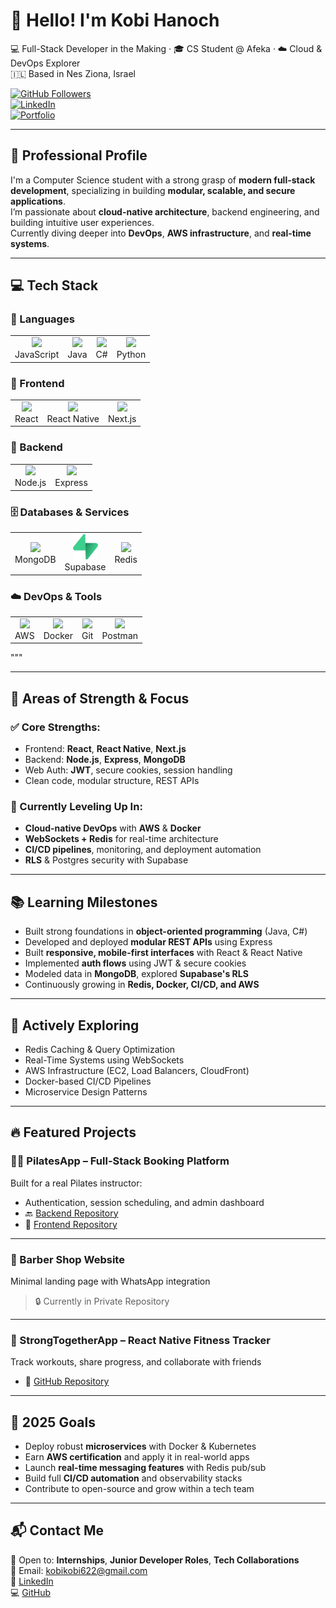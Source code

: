 # 👋 Hello! I'm **Kobi Hanoch**

💻 Full-Stack Developer in the Making · 🎓 CS Student @ Afeka · ☁️ Cloud & DevOps Explorer  
🇮🇱 Based in Nes Ziona, Israel

[![GitHub Followers](https://img.shields.io/github/followers/kobihanoch?label=Followers&style=social)](https://github.com/kobihanoch)  
[![LinkedIn](https://img.shields.io/badge/LinkedIn-Connect-blue?logo=linkedin)](https://www.linkedin.com/in/kobi-hanoch-297522353/)  
[![Portfolio](https://img.shields.io/badge/GitHub-Portfolio-black?logo=github)](https://github.com/kobihanoch)

---

## 🚀 Professional Profile

I'm a Computer Science student with a strong grasp of **modern full-stack development**, specializing in building **modular, scalable, and secure applications**.  
I’m passionate about **cloud-native architecture**, backend engineering, and building intuitive user experiences.  
Currently diving deeper into **DevOps**, **AWS infrastructure**, and **real-time systems**.

---

## 💻 Tech Stack

### 🧠 Languages
<table align="center">
  <tr>
    <td align="center">
      <img src="https://cdn.jsdelivr.net/gh/devicons/devicon/icons/javascript/javascript-original.svg" width="40"/><br/>
      JavaScript
    </td>
    <td align="center">
      <img src="https://cdn.jsdelivr.net/gh/devicons/devicon/icons/java/java-original.svg" width="40"/><br/>
      Java
    </td>
    <td align="center">
      <img src="https://cdn.jsdelivr.net/gh/devicons/devicon/icons/csharp/csharp-original.svg" width="40"/><br/>
      C#
    </td>
    <td align="center">
      <img src="https://cdn.jsdelivr.net/gh/devicons/devicon/icons/python/python-original.svg" width="40"/><br/>
      Python
    </td>
  </tr>
</table>

### 🎨 Frontend
<table align="center">
  <tr>
    <td align="center">
      <img src="https://cdn.jsdelivr.net/gh/devicons/devicon/icons/react/react-original.svg" width="40"/><br/>
      React
    </td>
    <td align="center">
      <img src="https://cdn.jsdelivr.net/gh/devicons/devicon/icons/react/react-original.svg" width="40"/><br/>
      React Native
    </td>
    <td align="center">
      <img src="https://cdn.jsdelivr.net/gh/devicons/devicon/icons/nextjs/nextjs-original.svg" width="40"/><br/>
      Next.js
    </td>
  </tr>
</table>

### 🔧 Backend
<table align="center">
  <tr>
    <td align="center">
      <img src="https://cdn.jsdelivr.net/gh/devicons/devicon/icons/nodejs/nodejs-original.svg" width="40"/><br/>
      Node.js
    </td>
    <td align="center">
      <img src="https://cdn.jsdelivr.net/gh/devicons/devicon/icons/express/express-original.svg" width="40"/><br/>
      Express
    </td>
  </tr>
</table>

### 🗄️ Databases & Services
<table align="center">
  <tr>
    <td align="center">
      <img src="https://cdn.jsdelivr.net/gh/devicons/devicon/icons/mongodb/mongodb-original.svg" width="40"/><br/>
      MongoDB
    </td>
    <td align="center">
      <img src="https://raw.githubusercontent.com/supabase/supabase/master/packages/common/assets/images/supabase-logo-icon.svg" width="40"/><br/>
      Supabase
    </td>
    <td align="center">
      <img src="https://cdn.jsdelivr.net/gh/devicons/devicon/icons/redis/redis-original.svg" width="40"/><br/>
      Redis
    </td>
  </tr>
</table>

### ☁️ DevOps & Tools
<table align="center">
  <tr>
    <td align="center">
      <img src="https://cdn.jsdelivr.net/npm/simple-icons@v9/icons/amazonaws.svg" width="40"/><br/>
      AWS
    </td>
    <td align="center">
      <img src="https://cdn.jsdelivr.net/gh/devicons/devicon/icons/docker/docker-original.svg" width="40"/><br/>
      Docker
    </td>
    <td align="center">
      <img src="https://cdn.jsdelivr.net/gh/devicons/devicon/icons/git/git-original.svg" width="40"/><br/>
      Git
    </td>
    <td align="center">
      <img src="https://cdn.jsdelivr.net/gh/devicons/devicon/icons/postman/postman-original.svg" width="40"/><br/>
      Postman
    </td>
  </tr>
</table>
"""

---

## 🧭 Areas of Strength & Focus

### ✅ Core Strengths:
- Frontend: **React**, **React Native**, **Next.js**
- Backend: **Node.js**, **Express**, **MongoDB**
- Web Auth: **JWT**, secure cookies, session handling
- Clean code, modular structure, REST APIs

### 🚀 Currently Leveling Up In:
- **Cloud-native DevOps** with **AWS** & **Docker**
- **WebSockets + Redis** for real-time architecture
- **CI/CD pipelines**, monitoring, and deployment automation
- **RLS** & Postgres security with Supabase

---

## 📚 Learning Milestones

- Built strong foundations in **object-oriented programming** (Java, C#)
- Developed and deployed **modular REST APIs** using Express
- Built **responsive, mobile-first interfaces** with React & React Native
- Implemented **auth flows** using JWT & secure cookies
- Modeled data in **MongoDB**, explored **Supabase's RLS**
- Continuously growing in **Redis, Docker, CI/CD, and AWS**

---

## 🧪 Actively Exploring

- Redis Caching & Query Optimization  
- Real-Time Systems using WebSockets  
- AWS Infrastructure (EC2, Load Balancers, CloudFront)  
- Docker-based CI/CD Pipelines  
- Microservice Design Patterns

---

## 🔥 Featured Projects

### 🧘‍♀️ PilatesApp – Full-Stack Booking Platform  
Built for a real Pilates instructor:  
- Authentication, session scheduling, and admin dashboard  
- 🔙 [Backend Repository](https://github.com/kobihanoch/pilatesapp-backend)  
- 🎨 [Frontend Repository](https://github.com/kobihanoch/pilatesapp-frontend)

---

### 💈 Barber Shop Website  
Minimal landing page with WhatsApp integration  
> 🔒 Currently in Private Repository

---

### 💪 StrongTogetherApp – React Native Fitness Tracker  
Track workouts, share progress, and collaborate with friends  
- 🔗 [GitHub Repository](https://github.com/kobihanoch/Strong-Together-App)

---

## 🎯 2025 Goals

- Deploy robust **microservices** with Docker & Kubernetes  
- Earn **AWS certification** and apply it in real-world apps  
- Launch **real-time messaging features** with Redis pub/sub  
- Build full **CI/CD automation** and observability stacks  
- Contribute to open-source and grow within a tech team

---

## 📬 Contact Me

💼 Open to: **Internships**, **Junior Developer Roles**, **Tech Collaborations**  
📧 Email: [kobikobi622@gmail.com](mailto:kobikobi622@gmail.com)  
🔗 [LinkedIn](https://www.linkedin.com/in/kobi-hanoch-297522353/)  
💻 [GitHub](https://github.com/kobihanoch)
